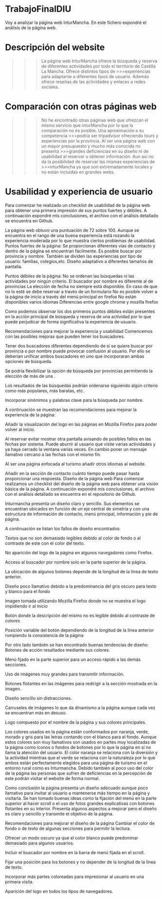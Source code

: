 # TrabajoFinalDIU
Voy a analizar la página web InturMancha. En este fichero expondré el análisis de la página web. 

# Descripción del website
>>>La página web InturMancha ofrece la búsqueda y reserva de diferentes actividades por todo el territorio de Castilla La Mancha. Ofrece distintos tipos de >>>experiencias para adaptarse a diferentes tipos de usuario. Además ofrece reseñas de las actividades y enlaces a redes sociales.

# Comparación con otras páginas web
>>>No he encontrado otras páginas web que ofrezcan el mismo servicio que inturMancha por lo que la comparación no es posible. Una aproximación a su competencia >>>podría ser tripadvisor ofreciendo tours y experiencias por la provincia. Al ser una página web con un mayor presupuesto y mucho más conocida no presenta >>>grandes deficiencias en su diseño ni de usabilidad al reservar u obtener información. Aun así no da la posibilidad de reservar las mismas experiencias de >>>inturMancha ya que son extremadamente locales y no están incluidas en grandes webs. 

# Usabilidad y experiencia de usuario
Para comenzar he realizado un checklist de usabilidad de la página web para obtener una primera impresión de sus puntos fuertes y débiles. A continuación expondré mis conclusiones, el archivo con el análisis detallado se encuentra en Github. 

La página web obtuvo una puntuación de 72 sobre 100. Aunque se encuentra en el rango de una buena experiencia está rozando la experiencia moderada por lo que muestra ciertos problemas de usabilidad. 
Puntos fuertes de la página: 
Se proporcionan diferentes vías de contacto y dentro de la página se encuentran fácilmente.
Es posible buscar por provincia y nombre. También se dividen las experiencias por tipo de usuario: familias, colegios,etc.
Diseño adaptativo a diferentes tamaños de pantalla.

Puntos débiles de la página:
No se ordenan las búsquedas ni las actividades por ningún criterio.
El buscador por nombre es diferente al de provincias
La elección de fecha no siempre está disponible. En caso de que no lo esté se debe reservar a través de un formulario
No es posible volver a la página de inicio a través del menú principal en firefox
No están disponibles varios idiomas
Diferencias entre google chrome y mozilla firefox

Como podemos observar los dos primeros puntos débiles están presentes en la acción principal de búsqueda y reserva de una actividad por lo que puede perjudicar de forma significativa la experiencia de usuario.

Recomendaciones para mejorar la experiencia y usabilidad
Comencemos con las posibles mejoras que pueden tener los buscadores.

Tener dos buscadores diferentes dependiendo de si se quiere buscar por provincia o por nombre puede provocar confusión al usuario. Por ello se deberían unificar ambos buscadores en uno que incorporaran ambas opciones de búsqueda.

Se podría flexibilizar la opción de búsqueda por provincias permitiendo la elección de más de una .

Los resultados de las búsquedas podrían ordenarse siguiendo algún criterio como más populares, más baratas, etc.

Incorporar sinónimos y palabras clave para la búsqueda por nombre.

A continuación se muestran las recomendaciones para mejorar la experiencia de la página:

Añadir la visualización del logo en las páginas  en Mozilla Firefox para poder volver al inicio.

Al reservar evitar mostrar otra pantalla avisando de posibles fallos en las fechas por sistema. Puede aburrir al usuario que visite varias actividades y ya haya cerrado la ventana varias veces. En cambio poner un mensaje llamativo cercano a las fechas con el mismo fin.

Al ser una página enfocada al turismo añadir otros idiomas al website.

Añadir en la sección de contacto cuánto tiempo puede pasar hasta proporcionar una respuesta.
Diseño de la página web
Para comenzar realizamos un checklist del diseño de la página web para obtener una visión básica de la página. A continuación expondré mis conclusiones, el archivo con el análisis detallado se encuentra en el repositorio de Github. 

Inturmancha presenta un diseño claro y sencillo. Sus elementos se encuentran ubicados en función de un eje central de simetría y con una estructura de información de contacto, menú principal, información y pie de página.

A continuación se listan los fallos de diseño encontrados:

Textos que no son demasiado legibles debido al color de fondo o al contraste de este con el color del texto.

No aparición del logo de la página en algunos navegadores como Firefox.

Acceso al buscador por nombre solo en la parte superior de la página.

La ubicación de algunos botones depende de la longitud de la línea de texto anterior.

Diseño poco llamativo debido a la predominancia del gris oscuro para texto y blanco para el fondo



Imagen tomada utilizando Mozilla Firefox donde no se muestra el logo impidiendo ir al inicio


Botón donde la descripción del mismo no es legible debido al contraste de colores

Posición variable del botón dependiendo de la longitud de la línea anterior rompiendo la consistencia de la página
	

Por otro lado también se han encontrado buenas tendencias de diseño:
Botones de acción resaltados mediante sus colores.

Menú fijado en la parte superior para un acceso rápido a las demás secciones.

Uso de imágenes muy grandes para transmitir información.

Botones flotantes en las imágenes para redirigir a la sección mostrada en la imagen.

Diseño sencillo sin distracciones.

Carruseles de imágenes lo que da dinamismo a la página aunque cada vez se encuentran más en desuso.

Logo compuesto por el nombre de la página y sus colores principales.

Los colores usados en la página están conformados por naranja, verde, morado y gris para las letras contando con el blanco para el fondo. Aunque estos colores son muy llamativos son usados en partes muy localizadas de la página como iconos o fondos de botones por lo que la página en sí no llama la atención del usuario. El color naranja se relaciona con la diversión y la actividad mientras que el verde se relaciona con la naturaleza por lo que ambos están perfectamente elegidos para una página de turismo en el entorno rural como es Inturmancha. Debido también al poco uso del color de la página las personas que sufren de deficiencias en la percepción de este podrán visitar el website de forma normal.

Como conclusión la página presenta un diseño adecuado aunque poco llamativo para invitar al usuario a mantenerse más tiempo en la página y visitarla. Se han tomado buenas ideas como la fijación del menú en la parte superior al hacer scroll o el uso de fotos grandes explicativas con botones flotantes en su interior. Presenta algunos aspectos a mejorar pero el diseño es claro y sencillo y transmite el objetivo de la página.

Recomendaciones para mejorar el diseño de la página
Cambiar el color de fondo o de texto de algunas secciones para permitir la lectura.

Ofrecer un modo oscuro ya que el color blanco puede predominar demasiado para algunos usuarios.

Incluir el buscador por nombre en la barra de menú fijada en el scroll.

Fijar una posición para los botones y no depender de la longitud de la línea de texto.

Incorporar más partes coloreadas para impresionar al usuario en una primera visita.

Aparición del logo en todos los tipos de navegadores.

